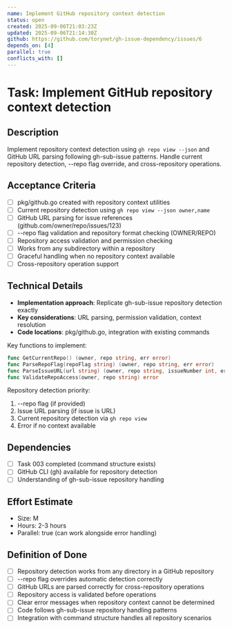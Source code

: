 ```yaml
---
name: Implement GitHub repository context detection
status: open
created: 2025-09-06T21:03:23Z
updated: 2025-09-06T21:14:30Z
github: https://github.com/torynet/gh-issue-dependency/issues/6
depends_on: [4]
parallel: true
conflicts_with: []
---
```


# Task: Implement GitHub repository context detection

## Description
Implement repository context detection using `gh repo view --json` and GitHub URL parsing following gh-sub-issue patterns. Handle current repository detection, --repo flag override, and cross-repository operations.

## Acceptance Criteria
- [ ] pkg/github.go created with repository context utilities
- [ ] Current repository detection using `gh repo view --json owner,name`
- [ ] GitHub URL parsing for issue references (github.com/owner/repo/issues/123)
- [ ] --repo flag validation and repository format checking (OWNER/REPO)
- [ ] Repository access validation and permission checking
- [ ] Works from any subdirectory within a repository
- [ ] Graceful handling when no repository context available
- [ ] Cross-repository operation support

## Technical Details
- **Implementation approach**: Replicate gh-sub-issue repository detection exactly
- **Key considerations**: URL parsing, permission validation, context resolution
- **Code locations**: pkg/github.go, integration with existing commands

Key functions to implement:
```go
func GetCurrentRepo() (owner, repo string, err error)
func ParseRepoFlag(repoFlag string) (owner, repo string, err error)  
func ParseIssueURL(url string) (owner, repo string, issueNumber int, err error)
func ValidateRepoAccess(owner, repo string) error
```

Repository detection priority:
1. --repo flag (if provided)
2. Issue URL parsing (if issue is URL)
3. Current repository detection via `gh repo view`
4. Error if no context available

## Dependencies
- [ ] Task 003 completed (command structure exists)
- [ ] GitHub CLI (gh) available for repository detection
- [ ] Understanding of gh-sub-issue repository handling

## Effort Estimate
- Size: M
- Hours: 2-3 hours
- Parallel: true (can work alongside error handling)

## Definition of Done
- [ ] Repository detection works from any directory in a GitHub repository
- [ ] --repo flag overrides automatic detection correctly
- [ ] GitHub URLs are parsed correctly for cross-repository operations
- [ ] Repository access is validated before operations
- [ ] Clear error messages when repository context cannot be determined
- [ ] Code follows gh-sub-issue repository handling patterns
- [ ] Integration with command structure handles all repository scenarios
